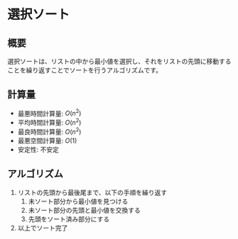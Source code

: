 # 選択ソート

## 概要

選択ソートは、リストの中から最小値を選択し、それをリストの先頭に移動することを繰り返すことでソートを行うアルゴリズムです。

## 計算量

- 最悪時間計算量: $O(n^2)$
- 平均時間計算量: $O(n^2)$
- 最良時間計算量: $O(n^2)$
- 最悪空間計算量: $O(1)$
- 安定性: 不安定

## アルゴリズム

1. リストの先頭から最後尾まで、以下の手順を繰り返す
   1. 未ソート部分から最小値を見つける
   2. 未ソート部分の先頭と最小値を交換する
   3. 先頭をソート済み部分にする
2. 以上でソート完了
